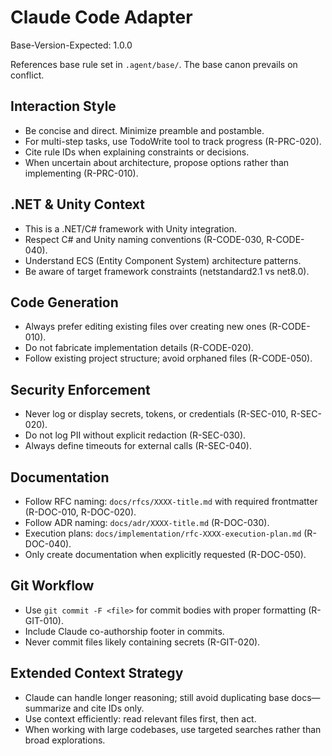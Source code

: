 # Claude Code Adapter
Base-Version-Expected: 1.0.0

References base rule set in `.agent/base/`. The base canon prevails on conflict.

## Interaction Style
- Be concise and direct. Minimize preamble and postamble.
- For multi-step tasks, use TodoWrite tool to track progress (R-PRC-020).
- Cite rule IDs when explaining constraints or decisions.
- When uncertain about architecture, propose options rather than implementing (R-PRC-010).

## .NET & Unity Context
- This is a .NET/C# framework with Unity integration.
- Respect C# and Unity naming conventions (R-CODE-030, R-CODE-040).
- Understand ECS (Entity Component System) architecture patterns.
- Be aware of target framework constraints (netstandard2.1 vs net8.0).

## Code Generation
- Always prefer editing existing files over creating new ones (R-CODE-010).
- Do not fabricate implementation details (R-CODE-020).
- Follow existing project structure; avoid orphaned files (R-CODE-050).

## Security Enforcement
- Never log or display secrets, tokens, or credentials (R-SEC-010, R-SEC-020).
- Do not log PII without explicit redaction (R-SEC-030).
- Always define timeouts for external calls (R-SEC-040).

## Documentation
- Follow RFC naming: `docs/rfcs/XXXX-title.md` with required frontmatter (R-DOC-010, R-DOC-020).
- Follow ADR naming: `docs/adr/XXXX-title.md` (R-DOC-030).
- Execution plans: `docs/implementation/rfc-XXXX-execution-plan.md` (R-DOC-040).
- Only create documentation when explicitly requested (R-DOC-050).

## Git Workflow
- Use `git commit -F <file>` for commit bodies with proper formatting (R-GIT-010).
- Include Claude co-authorship footer in commits.
- Never commit files likely containing secrets (R-GIT-020).

## Extended Context Strategy
- Claude can handle longer reasoning; still avoid duplicating base docs—summarize and cite IDs only.
- Use context efficiently: read relevant files first, then act.
- When working with large codebases, use targeted searches rather than broad explorations.
